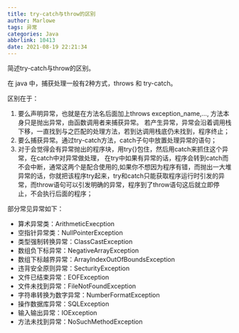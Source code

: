 ```yaml
---
title: try-catch与throw的区别
author: Marlowe
tags: 异常
categories: Java
abbrlink: 10413
date: 2021-08-19 22:21:34
---
```


简述try-catch与throw的区别。

<!--more-->

在 java 中，捕获处理一般有2种方式，throws 和 try-catch。

区别在于：

1. 要么声明异常，也就是在方法名后面加上throws exception_name,…, 方法本身只是抛出异常，由函数调用者来捕获异常。 若产生异常，异常会沿着调用栈下移，一直找到与之匹配的处理方法，若到达调用栈底仍未找到，程序终止；
2. 要么捕获异常。通过try-catch方法，catch子句中放置处理异常的语句；
3. 对于会觉得会有异常抛出的程序块，用try{}包住，然后用catch来抓住这个异常，在catch中对异常做处理， 在try中如果有异常的话，程序会转到catch而不会中断，通常这两个是配合使用的,如果你不想因为程序有错，而抛出一大堆异常的话，你就把该程序try起来，try和catch只能获取程序运行时引发的异常，而throw语句可以引发明确的异常，程序到了throw语句这后就立即停止，不会执行后面的程序；

部分常见异常如下：

* 算术异常类：ArithmeticExecption
* 空指针异常类：NullPointerException
* 类型强制转换异常：ClassCastException
* 数组负下标异常：NegativeArrayException
* 数组下标越界异常：ArrayIndexOutOfBoundsException
* 违背安全原则异常：SecturityException
* 文件已结束异常：EOFException
* 文件未找到异常：FileNotFoundException
* 字符串转换为数字异常：NumberFormatException
* 操作数据库异常：SQLException
* 输入输出异常：IOException
* 方法未找到异常：NoSuchMethodException
